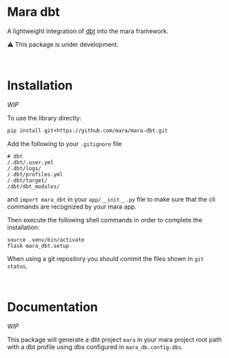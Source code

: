 Mara dbt
========

A lightweight integration of [dbt](https://www.getdbt.com/) into the mara framework.

:warning: This package is under development.

&nbsp;

Installation
============

*WIP*

To use the library directly:

```bash
pip install git+https://github.com/mara/mara-dbt.git
```

Add the following to your `.gitignore` file

``` .gitignore
# dbt
/.dbt/.user.yml
/.dbt/logs/
/.dbt/profiles.yml
/.dbt/target/
/dbt/dbt_modules/
```

and `import mara_dbt` in your `app/__init__.py` file to make sure that the cli commands are recognized by your mara app.

Then execute the following shell commands in order to complete the installation:

``` shell
source .venv/bin/activate
flask mara_dbt.setup
```

When using a git repository you should commit the files shown in `git status`.

&nbsp;

Documentation
=============

*WIP*

This package will generate a dbt project `mara` in your mara project root path with a dbt profile using dbs configured in `mara_db.config.dbs`.
